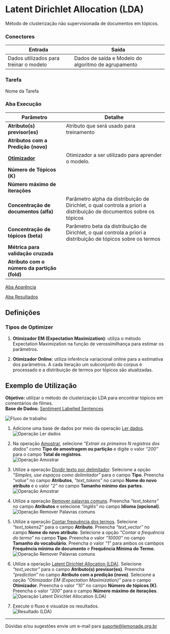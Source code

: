 # Latent Dirichlet Allocation (LDA)

Método de clusterização não supervisionada de documentos em tópicos. 


### Conectores
| Entrada | Saída |
| --- | --- |
| Dados utilizados para treinar o modelo | Dados de saída e Modelo do algoritmo de agrupamento |

### Tarefa
Nome da Tarefa

### Aba Execução
| Parâmetro | Detalhe |
| --- | --- |
| **Atributo(s) previsor(es)** | Atributo que será usado para treinamento |
| **Atributos com a Predição (novo)** |  |
| **[Otimizador]** | Otimizador a ser utilizado para aprender o modelo. |
| **Número de Tópicos (K)** |  |
| **Número máximo de iterações** |  |
| **Concentração de documentos (alfa)** | Parâmetro alpha da distribuição de Dirichlet, o qual controla a priori a distribuição de documentos sobre os tópicos |
| **Concentração de tópicos (beta)** | Parâmetro beta da distribuição de Dirichlet, o qual controla a priori a distribuição de tópicos sobre os termos |
| **Métrica para validação cruzada** |  |
| **Atributo com o número da partição (fold)** |  |

[Aba Aparência][1]

[Aba Resultados][2]

## Definições
### Tipos de Optimizer

1. **Otimizador EM (Expectation Maximization)**: utiliza o método Expectation Maximization na função de verossimilhança para estimar os parâmetros. 

2. **Otimizador Online**: utiliza inferência variacional online para a estimativa dos parâmetros. A cada iteração um subconjunto do corpus é processado e a distribuição de termos por tópicos são atualizadas. 


## Exemplo de Utilização
**Objetivo:** utilizar o método de clusterização LDA para encontrar tópicos em comentários de filmes.\
**Base de Dados:** [Sentiment Labelled Sentences][3]

![Fluxo de trabalho](/img/spark/pre-processamento-de-dados/operacoes-textuais-agrupamento-lda/image7.png)

1. Adicione uma base de dados por meio da operação [Ler dados][4].\
![Operação Ler dados](/img/spark/pre-processamento-de-dados/operacoes-textuais-agrupamento-lda/image3.png)

2. Na operação [Amostrar][5], selecione *“Extrair os primeiros N registros dos dados”* como **Tipo de amostragem ou partição** e digite o valor *“200”* para o campo **Total de registros**.\
![Operação Amostrar](/img/spark/pre-processamento-de-dados/operacoes-textuais-agrupamento-lda/image8.png)

3. Utilize a operação [Dividir texto por delimitador][6]. Selecione a opção *“Simples, use espaços como delimitador”* para o campo **Tipo**. Preencha *“value”* no campo **Atributos**, *“text_tokens”* no campo **Nome do novo atributo** e o valor *“2”* no campo **Tamanho mínimo das partes**. \
![Operação Amostrar](/img/spark/pre-processamento-de-dados/operacoes-textuais-agrupamento-lda/image1.png)

4. Utilize a operação [Remover palavras comuns][7]. Preencha *“text_tokens”* no campo **Atributos** e selecione *“inglês”* no campo **Idioma (opcional)**.\
![Operação Remover Palavras comuns](/img/spark/pre-processamento-de-dados/operacoes-textuais-agrupamento-lda/image1.png)

5. Utilize a operação [Contar frequência dos termos][8]. Selecione *“text_tokens2”* para o campo **Atributo**. Preencha *“text_vector”* no campo **Nome do novo atributo**. Selecione a opção *“Contar a frequência do termo”* no campo **Tipo**. Preencha o valor *“10000”* no campo **Tamanho do vocabulário**. Preencha o valor *“1”* para ambos os cambpos **Frequência mínima de documento** e **Frequência Mínima do Termo**.\
![Operação Remover Palavras comuns](/img/spark/pre-processamento-de-dados/operacoes-textuais-agrupamento-lda/image1.png)

6. Utilize a operação [Latent Dirichlet Allocation (LDA)][9]. Selecione *“text_vector”* para o campo **Atributo(s) previsor(es)**. Preencha *“prediction”* no campo **Atributo com a predição (novo)**. Selecione a opção *“Otimizador EM (Expectation Maximization)”* para o campo **Otimizador**. Preencha o valor *“10”* no campo **Número de tópicos (K)**. Preencha o valor *“200”* para o campo **Número máximo de iterações**.\
![Operação Latent Dirichlet Allocation (LDA)](/img/spark/pre-processamento-de-dados/operacoes-textuais-agrupamento-lda/image2.png)

7. Execute o fluxo e visualize os resultados.\
![Resultado (LDA)](/img/spark/pre-processamento-de-dados/operacoes-textuais-agrupamento-lda/image5.png)

---
Dúvidas e/ou sugestões envie um e-mail para suporte@lemonade.org.br

[Otimizador]: #tipos-de-optimizer
[1]: /pt-br/spark/documentacao-geral/documentacao-geral.html#aba-aparencia
[2]: /pt-br/spark/documentacao-geral/documentacao-geral.html#aba-resultados
[3]: /pt-br/spark/base-de-dados/#sentiment-labelled-sentences
[4]: /pt-br/spark/entrada-e-saida/ler-dados.html
[5]: /pt-br/spark/pre-processamento-de-dados/amostragem-amostrar-exemplos.html
[6]: /pt-br/spark/pre-processamento-de-dados/operacoes-textuais-dividir-texto-por-delimitador.html
[7]: /pt-br/spark/pre-processamento-de-dados/operacoes-textuais-remover-palavras-comuns.html
[8]: /pt-br//spark/pre-processamento-de-dados/operacoes-textuais-contar-frequencia-dos-termos.html
[9]: /pt-br/spark/pre-processamento-de-dados/operacoes-textuais-agrupamento-lda.html